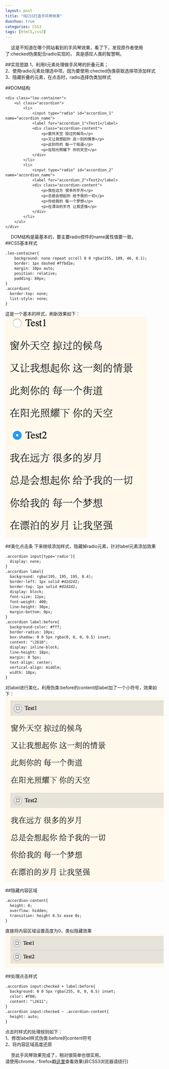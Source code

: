 ```yaml
---
layout: post
title: "纯CSS打造手风琴效果"
duoshuo: true
categories: CSS3
tags: [html5,css3] 
---
```


&emsp;
这是不知道在哪个网站看到的手风琴效果，看了下，发现原作者使用了:checked伪类配合radio实现的，
真是感叹人类的智慧啊。  

##实现思路
1、利用li元素处理做手风琴的折叠元素；  
2、使用radio元素处理选中项，因为要使用:chected伪类获取选择项添加样式  
3、隐藏折叠的元素，在点击时，radio选择伪类加样式  

<!-- more -->

##DOM结构
	
	<div class="leo-container">
		<ul class="accordion">
			<li>
				<input type="radio" id="accordion_1" name="accordion_name">
				<label for="accordion_1">Test1</label>
				<div class="accordion-content">
					<p>窗外天空 掠过的候鸟</p>
					<p>又让我想起你 这一刻的情景</p>
					<p>此刻你的 每一个街道</p>
					<p>在阳光照耀下 你的天空</p>
				</div>
			</li>
			<li>
				<input type="radio" id="accordion_2" name="accordion_name">
				<label for="accordion_2">Test2</label>
				<div class="accordion-content">
					<p>我在远方 很多的岁月</p>
					<p>总是会想起你 给予我的一切</p>
					<p>你给我的 每一个梦想</p>
					<p>在漂泊的岁月 让我坚强</p>
				</div>
			</li>
		</ul>
	</div>

&emsp;
DOM结构是最基本的，要主要radio控件的name属性值要一致。  
##CSS基本样式 
	
	.leo-container{
		background: none repeat scroll 0 0 rgba(255, 189, 46, 0.1);
	    border: 1px dashed #ffbd2e;
	    margin: 10px auto;
	    position: relative;
	    padding: 80px;
	}
	.accordion{
	  border-top: none;
	  list-style: none;
	}
这是一个基本的样式，刷新效果如下：  
![基本效果](/static/images/20150119001.png)  

##美化点击条
下来继续添加样式，隐藏掉radio元素，针对label元素添加效果  
	
	.accordion input[type='radio']{
	  display: none;
	}
	.accordion label{
	  background: rgba(195, 195, 195, 0.4);
	  border-left: 1px solid #d2d2d2;
	  border-top: 1px solid #d2d2d2;
	  display: block;
	  font-size: 12px;
	  font-weight: 400;
	  line-height: 30px;
	  margin-bottom: 0px;
	}
	.accordion label:before{
	  background-color: #fff;
	  border-radius: 10px;
	  box-shadow: 0 0 5px rgba(0, 0, 0, 0.5) inset;
	  content: "\2610";
	  display: inline-block;
	  line-height: 18px;
	  margin: 0 5px;
	  text-align: center;
	  vertical-align: middle;
	  width: 18px;
	}

对label进行美化，利用伪类:before的content给label加了一个小符号，效果如下：  
![基本效果](/static/images/20150119002.png)  

##隐藏内容区域
	
	.accordion-content{
	  height: 0;
	  overflow: hidden;
	  transition: height 0.5s ease 0s;
	}

直接将内容区域设置高度为0，类似隐藏效果  
![基本效果](/static/images/20150119003.png)  

##处理点击样式
	
	.accordion input:checked + label:before{
	  background: 0 0 5px rgba(255, 0, 0, 0.5) inset;
	  color: #f00;
	  content: "\2611";
	}
	.accordion input:checked ~ .accordion-content{
	  height: auto;
	}

点击时样式的处理规则如下：  
1、修改label样式伪类:before的content符号  
2、将内容区域高度还原  

&emsp;
至此手风琴效果完成了，相对很简单也很实用。  
请使用chrome／firefox戳[这里](/demo/accordion.html)查看效果(非CSS3浏览器请绕行)





